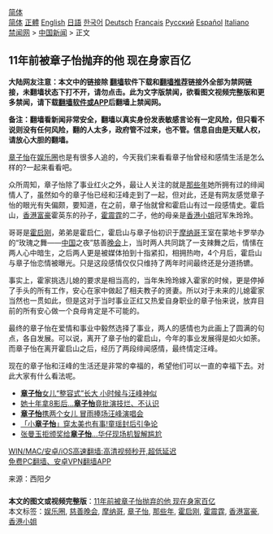  <!-- 面包屑导航 --> <div class="breadcrumb"><!-- GTranslate: https://gtranslate.io/ -->  <div class="switcher notranslate">  <div class="selected">  <a href="#" onclick="return false;"> 简体</a>  </div>  <div class="option">  <a href="https://www.bannedbook.org" onclick="doGTranslate('zh-CN|zh-CN');jQuery('div.switcher div.selected a').html(jQuery(this).html());return false;" title="简体中文" class="nturl selected"> 简体</a>  <a href="https://www.bannedbook.org/zh-tw/" onclick="doGTranslate('zh-CN|zh-TW');jQuery('div.switcher div.selected a').html(jQuery(this).html());return false;" title="繁體中文" class="nturl"> 正體</a>  <a href="https://www.bannedbook.org/en/" onclick="doGTranslate('zh-CN|en');jQuery('div.switcher div.selected a').html(jQuery(this).html());return false;" title="English" class="nturl"> English</a>  <a href="https://www.bannedbook.org/ja/" onclick="doGTranslate('zh-CN|ja');jQuery('div.switcher div.selected a').html(jQuery(this).html());return false;" title="日本語" class="nturl"> 日語</a>  <a href="https://www.bannedbook.org/ko/" onclick="doGTranslate('zh-CN|ko');jQuery('div.switcher div.selected a').html(jQuery(this).html());return false;" title="한국어" class="nturl"> 한국어</a>  <a href="https://www.bannedbook.org/de/" onclick="doGTranslate('zh-CN|de');jQuery('div.switcher div.selected a').html(jQuery(this).html());return false;" title="Deutsch" class="nturl"> Deutsch</a>  <a href="https://www.bannedbook.org/fr/" onclick="doGTranslate('zh-CN|fr');jQuery('div.switcher div.selected a').html(jQuery(this).html());return false;" title="Français" class="nturl"> Français</a>  <a href="https://www.bannedbook.org/ru/" onclick="doGTranslate('zh-CN|ru');jQuery('div.switcher div.selected a').html(jQuery(this).html());return false;" title="Русский" class="nturl"> Русский</a>  <a href="https://www.bannedbook.org/es/" onclick="doGTranslate('zh-CN|es');jQuery('div.switcher div.selected a').html(jQuery(this).html());return false;" title="Español" class="nturl"> Español</a>  <a href="https://www.bannedbook.org/it/" onclick="doGTranslate('zh-CN|it');jQuery('div.switcher div.selected a').html(jQuery(this).html());return false;" title="Italiano" class="nturl"> Italiano</a>  </div>  </div>      <div class='breadcrumb-sub'><!-- Breadcrumb NavXT 6.3.0 --> <a href="https://www.bannedbook.org/" class="home">禁闻网</a> &gt; <a href="https://www.bannedbook.org/bnews/cnnews/" class="category">中国新闻</a> &gt; 正文</div></div><h2>11年前被章子怡抛弃的他 现在身家百亿</h2> <p class="notice"><b>大陆网友注意：本文中的链接除 <a href="https://github.com/bannedbook/fanqiang" >翻墙</a>软件下载和<a href="https://github.com/killgcd/justmysocks/blob/master/README.md">翻墙推荐</a>链接外全部为禁网链接，未翻墙状态下打不开，请勿点击。此为文字版禁闻，欲看图文视频完整版和更多禁闻，请下载<a href="https://github.com/bannedbook/fanqiang">翻墙软件或APP</a>后翻墙上禁闻网。</p><p>备注：翻墙看新闻非常安全，翻墙以真实身份发表敏感言论有一定风险，但只看不说则没有任何风险，翻的人太多，政府管不过来，也不管。信息自由是天赋人权，请放心大胆的翻墙。</b></p>  <div class="entry"> <p id="conimg"><a href="https://www.bannedbook.org/bnews/tag/%e7%ab%a0%e5%ad%90%e6%80%a1/" class="st_tag internal_tag" rel="tag" title="标签 章子怡 下的日志">章子怡</a>在<a href="https://www.bannedbook.org/bnews/tag/%e5%a8%b1%e4%b9%90%e5%9c%88/" class="st_tag internal_tag" rel="tag" title="标签 娱乐圈 下的日志">娱乐圈</a>也是有很多人追的，今天我们来看看章子怡曾经和感情生活是怎么样的?一起来看看吧。</p> <p>众所周知，章子怡除了事业红火之外，最让人关注的就是<a href="https://www.bannedbook.org/bnews/tag/%E9%82%A3%E4%BA%9B%E5%B9%B4/" class="st_tag internal_tag" rel="tag" title="标签 那些年 下的日志">那些年</a>她所拥有过的绯闻情人了，虽然如今的章子怡已经和汪峰走到了一起，但对此，还是有网友感觉章子怡的眼光有失偏颇，要知道，在之前，章子怡就曾和霍启山有过一段感情史。霍启山，<a href="https://www.bannedbook.org/bnews/tag/%e9%a6%99%e6%b8%af%e5%af%8c%e8%b1%aa/" class="st_tag internal_tag" rel="tag" title="标签 香港富豪 下的日志">香港富豪</a>霍英东的孙子，<a href="https://www.bannedbook.org/bnews/tag/%E9%9C%8D%E9%9C%87%E9%9C%86/" class="st_tag internal_tag" rel="tag" title="标签 霍震霆 下的日志">霍震霆</a>的二子，他的母亲是<a href="https://www.bannedbook.org/bnews/tag/%e9%a6%99%e6%b8%af%e5%b0%8f%e5%a7%90/" class="st_tag internal_tag" rel="tag" title="标签 香港小姐 下的日志">香港小姐</a>冠军朱玲玲。</p>  <p>哥哥是<a href="https://www.bannedbook.org/bnews/tag/%E9%9C%8D%E5%90%AF%E5%88%9A/" class="st_tag internal_tag" rel="tag" title="标签 霍启刚 下的日志">霍启刚</a>，弟弟是霍启仁，霍启山与章子怡初识于<a href="https://www.bannedbook.org/bnews/tag/%E6%91%A9%E7%BA%B3%E5%93%A5/" class="st_tag internal_tag" rel="tag" title="标签 摩纳哥 下的日志">摩纳哥</a>王室在蒙地卡罗举办的“玫瑰之舞——<span class='wp_keywordlink_affiliate'><a href="https://www.bannedbook.org/" title="中国" target="_blank">中国</a></span>之夜”慈善<span class='wp_keywordlink_affiliate'><a href="https://zh-cn.shenyunperformingarts.org/" title="晚会" target="_blank">晚会</a></span>上，当时两人共同跳了一支辣舞之后，情愫在两人心中暗生，之后两人更是被媒体拍到十指紧扣，相拥热吻，4个月后，霍启山与章子怡恋情被曝光。只是这段感情仅仅只维持了两年时间最终还是分道扬镳。</p> <p>事实上，霍家挑选儿媳的要求是相当高的，当年朱玲玲嫁入霍家的时候，更是停掉了手头的所有工作，安心在家中做起了相夫教子的贤妻。所以对于未来的儿媳霍家当然也一贯如此，但是这对于当时事业正红又热爱自身职业的章子怡来说，放弃目前的所有安心做一个良母肯定是不可能的。</p>  <p>最终的章子怡在爱情和事业中毅然选择了事业，两人的感情也为此画上了圆满的句点，各自发展。可以说，离开了章子怡的霍启山，今年的事业发展得是如火如荼。而章子怡在离开霍启山之后，经历了两段绯闻感情，最终情定汪峰。</p> <p>现在的章子怡和汪峰的生活还是非常的幸福的，希望他们可以一直的幸福下去。对此大家有什么看法呢。</p>  <ul class='op-related-articles' title='相关阅读'> <li><a href='https://www.bannedbook.org/bnews/yule/20210714/1586630.html' target='_blank'><b>章子怡</b>女儿“整容式”长大 小时候与汪峰神似</a></li> <li><a href='https://www.bannedbook.org/bnews/yule/20210714/1586538.html' target='_blank'>她十年拿8影后…<b>章子怡</b>竟批演技烂、不认识</a></li> <li><a href='https://www.bannedbook.org/bnews/yule/20210705/1580661.html' target='_blank'><b>章子怡</b>携两个女儿 冒雨捧场汪峰演唱会</a></li> <li><a href='https://www.bannedbook.org/bnews/comments/20210611/1564851.html' target='_blank'>「小<b>章子怡</b>」穿太美也有事!童瑶封后引争论</a></li> <li><a href='https://www.bannedbook.org/bnews/yule/20210604/1559744.html' target='_blank'>张曼玉拒颁奖给<b>章子怡</b>…华仔现场机智解尴尬</a></li> </ul> <p class="texttj"> <a href="https://github.com/bannedbook/fanqiang/wiki/V2ray%E6%9C%BA%E5%9C%BA" target="_blank">WIN/MAC/安卓/iOS高速翻墙:高清视频秒开,超低延迟</a><br/> <a href="https://github.com/bannedbook/fanqiang/wiki/%E7%A6%81%E9%97%BB%E7%BD%91%E5%AE%89%E5%8D%93%E7%BF%BB%E5%A2%99%E6%96%B0%E9%97%BBAPP" target="_blank">免费PC翻墙、安卓VPN翻墙APP</a></p><p> 来源：西阳夕 </p> <a name='sharetosocial'></a>  <div style="margin-bottom:5px;padding-bottom:5px;clear:both"> <div id="archive-pix-1" class="banner-ads"> <!-- AuctionX Display platform tag START --> <div id="26318x728x90x621x_ADSLOT2" clicktrack="%%CLICK_URL_ESC%%"></div> <!-- AuctionX Display platform tag END --> </div> <div id="archive-pix-2" class="banner-ads"> <!-- AuctionX Display platform tag START --> <div id="26315x300x250x621x_ADSLOT2" clicktrack="%%CLICK_URL_ESC%%"></div> <!-- AuctionX Display platform tag END --> </div> </div>    <div id="archive-pix-1" class="banner-ads"> <!-- AuctionX Display platform tag START --> <div id="26318x728x90x621x_ADSLOT3" clicktrack="%%CLICK_URL_ESC%%"></div> <!-- AuctionX Display platform tag END --> </div> <div><b>本文的图文或视频完整版</b>：<a href='https://www.bannedbook.org/bnews/cnnews/20210716/1588577.html'>11年前被章子怡抛弃的他 现在身家百亿</a></div>  </div><!--END ENTRY--> <div class="postfooter"> <div>本文标签：<a href="https://www.bannedbook.org/bnews/tag/%e5%a8%b1%e4%b9%90%e5%9c%88/" rel="tag">娱乐圈</a>, <a href="https://www.bannedbook.org/bnews/tag/%E6%85%88%E5%96%84%E6%99%9A%E4%BC%9A/" rel="tag">慈善晚会</a>, <a href="https://www.bannedbook.org/bnews/tag/%E6%91%A9%E7%BA%B3%E5%93%A5/" rel="tag">摩纳哥</a>, <a href="https://www.bannedbook.org/bnews/tag/%e7%ab%a0%e5%ad%90%e6%80%a1/" rel="tag">章子怡</a>, <a href="https://www.bannedbook.org/bnews/tag/%E9%82%A3%E4%BA%9B%E5%B9%B4/" rel="tag">那些年</a>, <a href="https://www.bannedbook.org/bnews/tag/%E9%9C%8D%E5%90%AF%E5%88%9A/" rel="tag">霍启刚</a>, <a href="https://www.bannedbook.org/bnews/tag/%E9%9C%8D%E9%9C%87%E9%9C%86/" rel="tag">霍震霆</a>, <a href="https://www.bannedbook.org/bnews/tag/%e9%a6%99%e6%b8%af%e5%af%8c%e8%b1%aa/" rel="tag">香港富豪</a>, <a href="https://www.bannedbook.org/bnews/tag/%e9%a6%99%e6%b8%af%e5%b0%8f%e5%a7%90/" rel="tag">香港小姐</a></div>  </div><!--END POSTFOOTER--> 